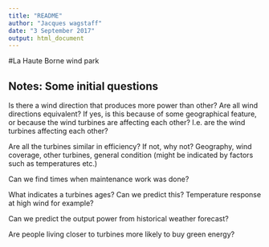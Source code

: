 ```yaml
---
title: "README"
author: "Jacques wagstaff"
date: "3 September 2017"
output: html_document
---
```


#La Haute Borne wind park

## Notes: Some initial questions

Is there a wind direction that produces more power than other? Are all wind 
directions equivalent? If yes, is this because of some geographical feature, 
or because the wind turbines are affecting each other? I.e. are the wind 
turbines affecting each other?

Are all the turbines similar in efficiency? If not, why not? Geography, wind
coverage, other turbines, general condition (might be indicated by factors 
such as temperatures etc.)

Can we find times when maintenance work was done? 

What indicates a turbines ages? Can we predict this? Temperature response at
high wind for example? 

Can we predict the output power from historical weather forecast?

Are people living closer to turbines more likely to buy green energy?


